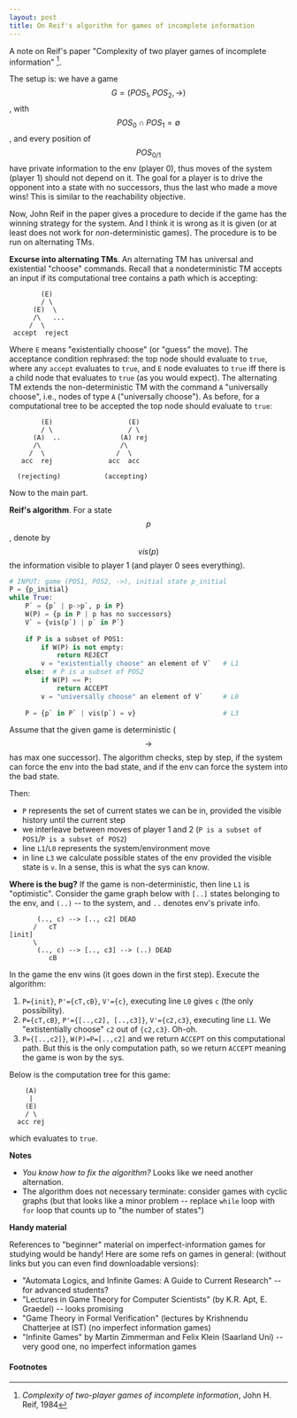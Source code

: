 ```yaml
---
layout: post
title: On Reif's algorithm for games of incomplete information
---
```


A note on Reif's paper "Complexity of two player games of incomplete information"
[^Reif84].

The setup is: we have a game $$G=(POS_1, POS_2, \rightarrow)$$, with 
$$POS_0 \cap POS_1 = \emptyset$$, and every position of $$POS_{0/1}$$ have
private information to the env (player 0), 
thus moves of the system (player 1) should not depend on it.
The goal for a player is to drive the opponent into a state with no successors, 
thus the last who made a move wins!
This is similar to the reachability objective.

Now, John Reif in the paper gives a procedure 
to decide if the game has the winning strategy for the system.
And I think it is wrong as it is given
(or at least does not work for _non_-deterministic games).
The procedure is to be run on alternating TMs.

__Excurse into alternating TMs__.
An alternating TM has universal and existential "choose" commands.
Recall that a nondeterministic TM accepts an input if its computational tree
contains a path which is accepting:

            (E)
            / \
          (E)  \
          /\   ...
         /  \
     accept  reject

Where `E` means "existentially choose" (or "guess" the move).
The acceptance condition rephrased: 
the top node should evaluate to `true`,
where any `accept` evaluates to `true`, and `E` node evaluates to `true` 
iff there is a child node that evaluates to `true`
(as you would expect).
The alternating TM extends the non-deterministic TM with the command
`A` "universally choose",
i.e., nodes of type `A` ("universally choose").
As before, for a computational tree to be accepted 
the top node should evaluate to `true`:

            (E)                   (E)   
            / \                   / \   
          (A)  ..               (A) rej 
          /\                    /\      
         /  \                  /  \     
       acc  rej              acc  acc   
                                        
      (rejecting)           (accepting)  

Now to the main part.


__Reif's algorithm__. 
For a state $$p$$, denote by $$vis(p)$$ the information visible to player 1
(and player 0 sees everything).

~~~ python
# INPUT: game (POS1, POS2, ->), initial state p_initial
P = {p_initial}
while True:
    P` = {p` | p->p`, p in P}
    W(P) = {p in P | p has no successors}
    V` = {vis(p`) | p` in P`}
  
    if P is a subset of POS1:
        if W(P) is not empty: 
            return REJECT                     
        v = "existentially choose" an element of V`   # L1
    else:  # P is a subset of POS2
        if W(P) == P: 
            return ACCEPT
        v = "universally choose" an element of V`     # L0
    
    P = {p` in P` | vis(p`) = v}                      # L3
~~~

Assume that the given game is deterministic ($$\rightarrow$$ has max one successor).
The algorithm checks, step by step, 
if the system can force the env into the bad state,
and if the env can force the system into the bad state.

Then:

- `P` represents the set of current states we can be in,
  provided the visible history until the current step
- we interleave between moves of player 1 and 2 
  (`P is a subset of POS1`/`P is a subset of POS2`)
- line `L1`/`L0` represents the system/environment move
- in line `L3` we calculate possible states of the env
  provided the visible state is `v`.
  In a sense, this is what the sys can know.

__Where is the bug?__
If the game is non-deterministic, then line `L1` is "optimistic".
Consider the game graph below with `[..]` states belonging to the env,
and `(..)` -- to the system, and `..` denotes env's private info.
    
           (.., c) --> [.., c2] DEAD
          /   cT
    [init]
          \
           (.., c) --> [.., c3] --> (..) DEAD
              cB            

In the game the env wins (it goes down in the first step).
Execute the algorithm:

1. `P={init}`, `P'={cT,cB}`, `V'={c}`, executing line `L0` gives `c` 
   (the only possibility).
2. `P={cT,cB}`, `P'={[..,c2], [..,c3]}`, `V'={c2,c3}`, executing line `L1`.
   We "extistentially choose" `c2` out of `{c2,c3}`. Oh-oh.
3. `P={[..,c2]}`, `W(P)=P=[..,c2]` and we return `ACCEPT` on this computational path.
   But this is the only computation path, so we return `ACCEPT` meaning 
   the game is won by the sys.

Below is the computation tree for this game:

        (A)
         |
        (E)
        / \
      acc rej

which evaluates to `true`.

__Notes__

- _You know how to fix the algorithm?_ Looks like we need another alternation.
- The algorithm does not necessary terminate: consider games with cyclic graphs
  (but that looks like a minor problem -- replace `while` loop with `for` loop
   that counts up to "the number of states")


__Handy material__

References to "beginner" material on imperfect-information games 
for studying would be handy! 
Here are some refs on games in general:
(without links but you can even find downloadable versions):

  - "Automata Logics, and Infinite Games: A Guide to Current Research" -- 
    for advanced students?
  - "Lectures in Game Theory for Computer Scientists" (by K.R. Apt, E. Graedel) -- 
    looks promising
  - "Game Theory in Formal Verification" (lectures by Krishnendu Chatterjee at IST)
    (no imperfect information games)
  - "Infinite Games" by Martin Zimmerman and Felix Klein (Saarland Uni) -- 
    very good one, no imperfect information games



#### Footnotes
[^Reif84]: _Complexity of two-player games of incomplete information_, 
         John H. Reif, 1984
